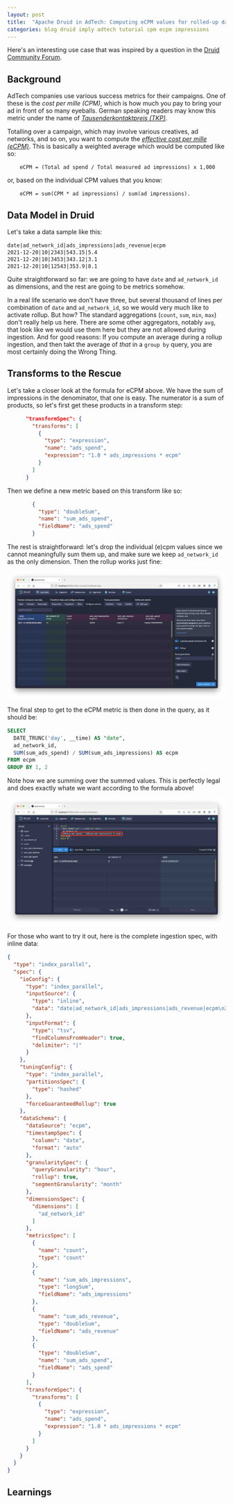 ```yaml
---
layout: post
title:  "Apache Druid in AdTech: Computing eCPM values for rolled-up data"
categories: blog druid imply adtech tutorial cpm ecpm impressions
---
```


Here's an interesting use case that was inspired by a question in the [Druid Community Forum](https://www.druidforum.org/t/rollup-ingestion-on-weighted-metric/6945).

## Background

AdTech companies use various success metrics for their campaigns. One of these is the _cost per mille (CPM)_, which is how much you pay to bring your ad in front of so many eyeballs. German speaking readers may know this metric under the name of [_Tausenderkontaktpreis (TKP)_](https://omr.com/de/glossary/tausenderkontaktpreis-tkp/).

Totalling over a campaign, which may involve various creatives, ad networks, and so on, you want to compute the [_effective cost per mille (eCPM)_](https://www.applovin.com/blog/ad-tech-deconstructed-cpm-vs-ecpm/). This is basically a weighted average which would be computed like so:
```
    eCPM = (Total ad spend / Total measured ad impressions) x 1,000
```
or, based on the individual CPM values that you know:
```
    eCPM = sum(CPM * ad impressions) / sum(ad impressions).
```

## Data Model in Druid

Let's take a data sample like this:
```
date|ad_network_id|ads_impressions|ads_revenue|ecpm
2021-12-20|10|2343|543.15|5.4
2021-12-20|10|3453|343.12|3.1
2021-12-20|10|12543|353.9|8.1
```
Quite straightforward so far: we are going to have `date` and `ad_network_id` as dimensions, and the rest are going to be metrics somehow.

In a real life scenario we don't have three, but several thousand of lines per combination of `date` and `ad_network_id`, so we would very much like to activate rollup. But how? The standard aggregations (`count`, `sum`, `min`, `max`) don't really help us here. There are some other aggregators, notably `avg`, that look like we would use them here but they are not allowed during ingestion. And for good reasons: If you compute an average during a rollup ingestion, and then takt the average of _that_ in a `group by` query, you are most certainly doing the Wrong Thing.

## Transforms to the Rescue

Let's take a closer look at the formula for eCPM above. We have the sum of impressions in the denominator, that one is easy. The numerator is a sum of products, so let's first get these products in a transform step:
```json
      "transformSpec": {
        "transforms": [
          {
            "type": "expression",
            "name": "ads_spend",
            "expression": "1.0 * ads_impressions * ecpm"
          }
        ]
      }
```
Then we define a new metric based on this transform like so:
```json
        {
          "type": "doubleSum",
          "name": "sum_ads_spend",
          "fieldName": "ads_spend"
        }
```
The rest is straightforward: let's drop the individual (e)cpm values since we cannot meaningfully sum them up, and make sure we keep `ad_network_id` as the only dimension. Then the rollup works just fine:

![Final data schema](/assets/2021-12-31-1.jpg)

The final step to get to the eCPM metric is then done in the query, as it should be:
```sql
SELECT
  DATE_TRUNC('day', __time) AS "date",
  ad_network_id,
  SUM(sum_ads_spend) / SUM(sum_ads_impressions) AS ecpm
FROM ecpm
GROUP BY 1, 2
```
Note how we are summing over the summed values. This is perfectly legal and does exactly whate we want according to the formula above!

![Querying the data](/assets/2021-12-31-2.jpg)

For those who want to try it out, here is the complete ingestion spec, with inline data:
```json
{
  "type": "index_parallel",
  "spec": {
    "ioConfig": {
      "type": "index_parallel",
      "inputSource": {
        "type": "inline",
        "data": "date|ad_network_id|ads_impressions|ads_revenue|ecpm\n2021-12-20|10|2343|543.15|5.4\n2021-12-20|10|3453|343.12|3.1\n2021-12-20|10|12543|353.9|8.1"
      },
      "inputFormat": {
        "type": "tsv",
        "findColumnsFromHeader": true,
        "delimiter": "|"
      }
    },
    "tuningConfig": {
      "type": "index_parallel",
      "partitionsSpec": {
        "type": "hashed"
      },
      "forceGuaranteedRollup": true
    },
    "dataSchema": {
      "dataSource": "ecpm",
      "timestampSpec": {
        "column": "date",
        "format": "auto"
      },
      "granularitySpec": {
        "queryGranularity": "hour",
        "rollup": true,
        "segmentGranularity": "month"
      },
      "dimensionsSpec": {
        "dimensions": [
          "ad_network_id"
        ]
      },
      "metricsSpec": [
        {
          "name": "count",
          "type": "count"
        },
        {
          "name": "sum_ads_impressions",
          "type": "longSum",
          "fieldName": "ads_impressions"
        },
        {
          "name": "sum_ads_revenue",
          "type": "doubleSum",
          "fieldName": "ads_revenue"
        },
        {
          "type": "doubleSum",
          "name": "sum_ads_spend",
          "fieldName": "ads_spend"
        }
      ],
      "transformSpec": {
        "transforms": [
          {
            "type": "expression",
            "name": "ads_spend",
            "expression": "1.0 * ads_impressions * ecpm"
          }
        ]
      }
    }
  }
}
```

## Learnings
